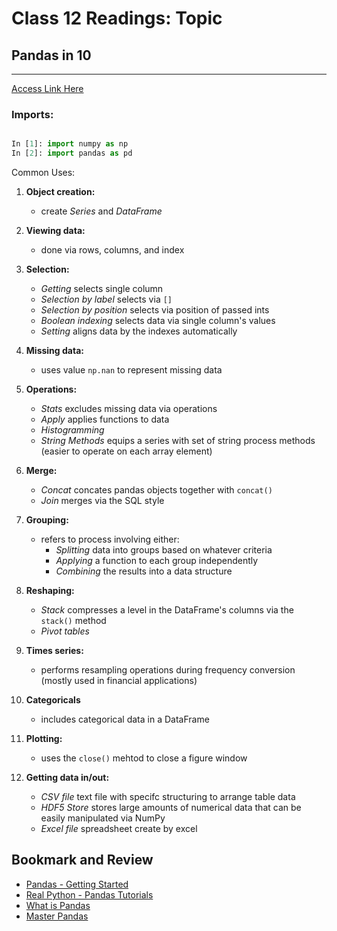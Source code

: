 # Class 12 Readings: Topic

## Pandas in 10

___  
[Access Link Here](https://pandas.pydata.org/pandas-docs/stable/user_guide/10min.html)  

### Imports:

```python 

In [1]: import numpy as np
In [2]: import pandas as pd

```

Common Uses:

1. **Object creation:**  

    - create *Series* and *DataFrame*

2. **Viewing data:**  

    - done via rows, columns, and index

3. **Selection:**  

    - *Getting* selects single column
    - *Selection by label* selects via `[]`
    - *Selection by position* selects via position of passed ints
    - *Boolean indexing* selects data via single column's values
    - *Setting* aligns data by the indexes automatically 

4. **Missing data:**  

    - uses value `np.nan` to represent missing data

5. **Operations:**

    - *Stats* excludes missing data via operations
    - *Apply* applies functions to data  
    - *Histogramming*  
    - *String Methods* equips a series with set of string process methods (easier to operate on each array element)

6. **Merge:**

    - *Concat* concates pandas objects together with `concat()`
    - *Join* merges via the SQL style

7. **Grouping:**

    - refers to process involving either:
        - *Splitting* data into groups based on whatever criteria
        - *Applying* a function to each group independently  
        - *Combining* the results into a data structure  

8. **Reshaping:**

    - *Stack* compresses a level in the DataFrame's columns via the `stack()` method
    - *Pivot tables* 

9. **Times series:**

    - performs resampling operations during frequency conversion (mostly used in financial applications)

10. **Categoricals**

    - includes categorical data in a DataFrame

11. **Plotting:** 

    - uses the `close()` mehtod to close a figure window

12. **Getting data in/out:**

    - *CSV file* text file with specifc structuring to arrange table data
    - *HDF5 Store* stores large amounts of numerical data that can be easily manipulated via NumPy
    - *Excel file* spreadsheet create by excel

## Bookmark and Review  

- [Pandas - Getting Started](https://pandas.pydata.org/pandas-docs/stable/getting_started/intro_tutorials/index.html)  
- [Real Python - Pandas Tutorials](https://realpython.com/learning-paths/pandas-data-science/)
- [What is Pandas](https://www.youtube.com/watch?v=dcqPhpY7tWk&t=391s)
- [Master Pandas](https://towardsdatascience.com/be-a-more-efficient-data-scientist-today-master-pandas-with-this-guide-ea362d27386)
